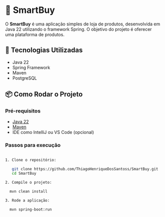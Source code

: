 # 🛒 SmartBuy

O **SmartBuy** é uma aplicação simples de loja de produtos, desenvolvida em Java 22 utilizando o framework Spring. O objetivo do projeto é oferecer uma plataforma de produtos.

## 🚀 Tecnologias Utilizadas

- Java 22
- Spring Framework
- Maven
- PostgreSQL

## 📦 Como Rodar o Projeto

### Pré-requisitos

- [Java 22](https://www.oracle.com/java/technologies/javase/jdk22-archive-downloads.html)
- [Maven](https://maven.apache.org/download.cgi)
- IDE como IntelliJ ou VS Code (opcional)

### Passos para execução
```bash

1. Clone o repositório:

   git clone https://github.com/ThiagoHenriqueDosSantoss/SmartBuy.git
   cd SmartBuy

2. Compile o projeto:

  mvn clean install

3. Rode a aplicação:

  mvn spring-boot:run


